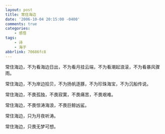 ```yaml
---
layout: post
title: 常住海边
date: '2006-10-04 20:15:00 -0400'
comments: true
categories:
	- 感悟
tags:
	- 诗
	- 海子
abbrlink: 70686fc8
---
```


常住海边，不为看海边日出，不为看月挂云端，不为看潮起浪滚，不为看暴风骤雨。

常住海边，不为岸边拾贝，不为扬帆逐豚，不为珍珠海宝，不为沉船传说。

常住海边，不畏孤独，不畏寂寞，不畏痛苦，不畏艰难。

常住海边，不畏惊涛海浪，不畏巨鲸凶鲨。

常住海边，只为月夜听涛。

常住海边，只畏无梦可想。
